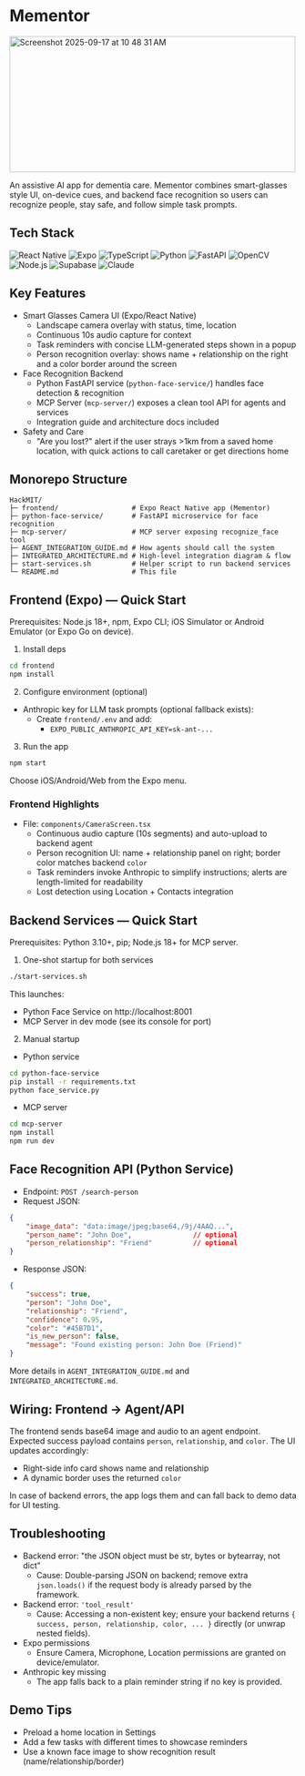 # Mementor 
<img width="502" height="239" alt="Screenshot 2025-09-17 at 10 48 31 AM" src="https://github.com/user-attachments/assets/29fdf5df-660b-4ad8-9a5b-2f2dfe2836c4" />

An assistive AI app for dementia care. Mementor combines smart-glasses style UI, on-device cues, and backend face recognition so users can recognize people, stay safe, and follow simple task prompts.

## Tech Stack

<p align="left">
	<img alt="React Native" src="https://img.shields.io/badge/React%20Native-20232A?style=for-the-badge&logo=react&logoColor=61DAFB" />
	<img alt="Expo" src="https://img.shields.io/badge/Expo-000020?style=for-the-badge&logo=expo&logoColor=white" />
	<img alt="TypeScript" src="https://img.shields.io/badge/TypeScript-3178C6?style=for-the-badge&logo=typescript&logoColor=white" />
	<img alt="Python" src="https://img.shields.io/badge/Python-3776AB?style=for-the-badge&logo=python&logoColor=white" />
	<img alt="FastAPI" src="https://img.shields.io/badge/FastAPI-009688?style=for-the-badge&logo=fastapi&logoColor=white" />
	<img alt="OpenCV" src="https://img.shields.io/badge/OpenCV-5C3EE8?style=for-the-badge&logo=opencv&logoColor=white" />
	<img alt="Node.js" src="https://img.shields.io/badge/Node.js-43853D?style=for-the-badge&logo=node.js&logoColor=white" />
	<img alt="Supabase" src="https://img.shields.io/badge/Supabase-3ECF8E?style=for-the-badge&logo=supabase&logoColor=white" />
	<img alt="Claude" src="https://img.shields.io/badge/Claude%20-000000?style=for-the-badge&logoColor=white" />
</p>

## Key Features

- Smart Glasses Camera UI (Expo/React Native)
	- Landscape camera overlay with status, time, location
	- Continuous 10s audio capture for context
	- Task reminders with concise LLM-generated steps shown in a popup
	- Person recognition overlay: shows name + relationship on the right and a color border around the screen
- Face Recognition Backend
	- Python FastAPI service (`python-face-service/`) handles face detection & recognition
	- MCP Server (`mcp-server/`) exposes a clean tool API for agents and services
	- Integration guide and architecture docs included
- Safety and Care
	- "Are you lost?" alert if the user strays >1km from a saved home location, with quick actions to call caretaker or get directions home

## Monorepo Structure

```
HackMIT/
├─ frontend/                  # Expo React Native app (Mementor)
├─ python-face-service/       # FastAPI microservice for face recognition
├─ mcp-server/                # MCP server exposing recognize_face tool
├─ AGENT_INTEGRATION_GUIDE.md # How agents should call the system
├─ INTEGRATED_ARCHITECTURE.md # High-level integration diagram & flow
├─ start-services.sh          # Helper script to run backend services
└─ README.md                  # This file
```

## Frontend (Expo) — Quick Start

Prerequisites: Node.js 18+, npm, Expo CLI; iOS Simulator or Android Emulator (or Expo Go on device).

1. Install deps
```bash
cd frontend
npm install
```

2. Configure environment (optional)
- Anthropic key for LLM task prompts (optional fallback exists):
	- Create `frontend/.env` and add:
		- `EXPO_PUBLIC_ANTHROPIC_API_KEY=sk-ant-...`

3. Run the app
```bash
npm start
```
Choose iOS/Android/Web from the Expo menu.

### Frontend Highlights
- File: `components/CameraScreen.tsx`
	- Continuous audio capture (10s segments) and auto-upload to backend agent
	- Person recognition UI: name + relationship panel on right; border color matches backend `color`
	- Task reminders invoke Anthropic to simplify instructions; alerts are length-limited for readability
	- Lost detection using Location + Contacts integration

## Backend Services — Quick Start

Prerequisites: Python 3.10+, pip; Node.js 18+ for MCP server.

1. One-shot startup for both services
```bash
./start-services.sh
```
This launches:
- Python Face Service on http://localhost:8001
- MCP Server in dev mode (see its console for port)

2. Manual startup
- Python service
```bash
cd python-face-service
pip install -r requirements.txt
python face_service.py
```
- MCP server
```bash
cd mcp-server
npm install
npm run dev
```

## Face Recognition API (Python Service)

- Endpoint: `POST /search-person`
- Request JSON:
```json
{
	"image_data": "data:image/jpeg;base64,/9j/4AAQ...",
	"person_name": "John Doe",               // optional
	"person_relationship": "Friend"          // optional
}
```
- Response JSON:
```json
{
	"success": true,
	"person": "John Doe",
	"relationship": "Friend",
	"confidence": 0.95,
	"color": "#45B7D1",
	"is_new_person": false,
	"message": "Found existing person: John Doe (Friend)"
}
```
More details in `AGENT_INTEGRATION_GUIDE.md` and `INTEGRATED_ARCHITECTURE.md`.

## Wiring: Frontend → Agent/API

The frontend sends base64 image and audio to an agent endpoint. Expected success payload contains `person`, `relationship`, and `color`. The UI updates accordingly:
- Right-side info card shows name and relationship
- A dynamic border uses the returned `color`

In case of backend errors, the app logs them and can fall back to demo data for UI testing.

## Troubleshooting

- Backend error: "the JSON object must be str, bytes or bytearray, not dict"
	- Cause: Double-parsing JSON on backend; remove extra `json.loads()` if the request body is already parsed by the framework.
- Backend error: `'tool_result'`
	- Cause: Accessing a non-existent key; ensure your backend returns `{ success, person, relationship, color, ... }` directly (or unwrap nested fields).
- Expo permissions
	- Ensure Camera, Microphone, Location permissions are granted on device/emulator.
- Anthropic key missing
	- The app falls back to a plain reminder string if no key is provided.

## Demo Tips

- Preload a home location in Settings
- Add a few tasks with different times to showcase reminders
- Use a known face image to show recognition result (name/relationship/border)


